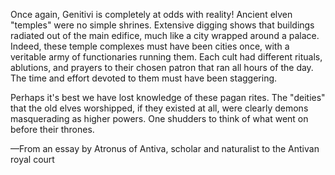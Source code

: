Once again, Genitivi is completely at odds with reality! Ancient elven "temples" were no simple shrines. Extensive digging shows that buildings radiated out of the main edifice, much like a city wrapped around a palace. Indeed, these temple complexes must have been cities once, with a veritable army of functionaries running them. Each cult had different rituals, ablutions, and prayers to their chosen patron that ran all hours of the day. The time and effort devoted to them must have been staggering.

Perhaps it's best we have lost knowledge of these pagan rites. The "deities" that the old elves worshipped, if they existed at all, were clearly demons masquerading as higher powers. One shudders to think of what went on before their thrones.

—From an essay by Atronus of Antiva, scholar and naturalist to the Antivan royal court
